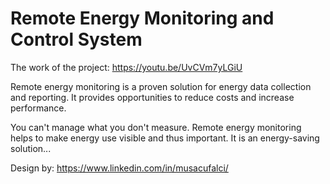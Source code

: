 # Remote Energy Monitoring and Control System

The work of the project: https://youtu.be/UvCVm7yLGiU

Remote energy monitoring is a proven solution for energy data collection and reporting. It provides opportunities to reduce costs and increase performance.

You can't manage what you don't measure. Remote energy monitoring helps to make energy use visible and thus important. It is an energy-saving solution...


Design by: https://www.linkedin.com/in/musacufalci/


